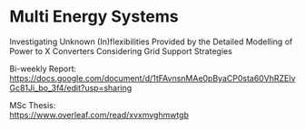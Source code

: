 # Multi Energy Systems
Investigating Unknown (In)flexibilities Provided by the Detailed Modelling of Power to X Converters Considering Grid Support Strategies

Bi-weekly Report:<br/>
https://docs.google.com/document/d/1tFAvnsnMAe0pByaCP0sta60VhRZElvGc81Ji_bo_3f4/edit?usp=sharing

MSc Thesis:<br/>
https://www.overleaf.com/read/xvxmvghmwtgb
